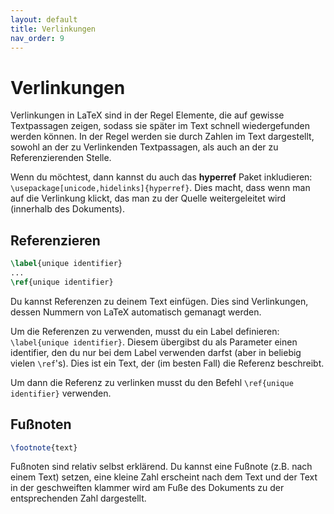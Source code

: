 ```yaml
---
layout: default
title: Verlinkungen
nav_order: 9
---
```


# Verlinkungen
Verlinkungen in LaTeX sind in der Regel Elemente, die auf gewisse Textpassagen zeigen, sodass sie später im Text schnell wiedergefunden werden können.
In der Regel werden sie durch Zahlen im Text dargestellt, sowohl an der zu Verlinkenden Textpassagen, als auch an der zu Referenzierenden Stelle.

Wenn du möchtest, dann kannst du auch das **hyperref** Paket inkludieren: `\usepackage[unicode,hidelinks]{hyperref}`.
Dies macht, dass wenn man auf die Verlinkung klickt, das man zu der Quelle weitergeleitet wird (innerhalb des Dokuments).

## Referenzieren
```latex
\label{unique identifier}
...
\ref{unique identifier}
```

Du kannst Referenzen zu deinem Text einfügen.
Dies sind Verlinkungen, dessen Nummern von LaTeX automatisch gemanagt werden.

Um die Referenzen zu verwenden, musst du ein Label definieren: `\label{unique identifier}`.
Diesem übergibst du als Parameter einen identifier, den du nur bei dem Label verwenden darfst (aber in beliebig vielen `\ref`'s).
Dies ist ein Text, der (im besten Fall) die Referenz beschreibt.

Um dann die Referenz zu verlinken musst du den Befehl `\ref{unique identifier}` verwenden.

## Fußnoten
```latex
\footnote{text}
```

Fußnoten sind relativ selbst erklärend.
Du kannst eine Fußnote (z.B. nach einem Text) setzen, eine kleine Zahl erscheint nach dem Text und der Text in der geschweiften klammer wird am Fuße des Dokuments zu der entsprechenden Zahl dargestellt.

[//]: # (## Zitieren)
[//]: # (```latex)
[//]: # (\cite{reference})
[//]: # (```)
[//]: # ()
[//]: # (Man kann in LaTeX auch zitieren.)
[//]: # ()
[//]: # (TODO)
